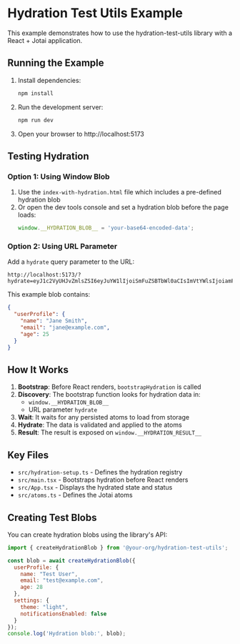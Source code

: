 # Hydration Test Utils Example

This example demonstrates how to use the hydration-test-utils library with a React + Jotai application.

## Running the Example

1. Install dependencies:
   ```bash
   npm install
   ```

2. Run the development server:
   ```bash
   npm run dev
   ```

3. Open your browser to http://localhost:5173

## Testing Hydration

### Option 1: Using Window Blob
1. Use the `index-with-hydration.html` file which includes a pre-defined hydration blob
2. Or open the dev tools console and set a hydration blob before the page loads:
   ```javascript
   window.__HYDRATION_BLOB__ = 'your-base64-encoded-data';
   ```

### Option 2: Using URL Parameter
Add a `hydrate` query parameter to the URL:
```
http://localhost:5173/?hydrate=eyJ1c2VyUHJvZmlsZSI6eyJuYW1lIjoiSmFuZSBTbWl0aCIsImVtYWlsIjoiamFuZUBleGFtcGxlLmNvbSIsImFnZSI6MjV9fQ
```

This example blob contains:
```json
{
  "userProfile": {
    "name": "Jane Smith",
    "email": "jane@example.com",
    "age": 25
  }
}
```

## How It Works

1. **Bootstrap**: Before React renders, `bootstrapHydration` is called
2. **Discovery**: The bootstrap function looks for hydration data in:
   - `window.__HYDRATION_BLOB__`
   - URL parameter `hydrate`
3. **Wait**: It waits for any persisted atoms to load from storage
4. **Hydrate**: The data is validated and applied to the atoms
5. **Result**: The result is exposed on `window.__HYDRATION_RESULT__`

## Key Files

- `src/hydration-setup.ts` - Defines the hydration registry
- `src/main.tsx` - Bootstraps hydration before React renders
- `src/App.tsx` - Displays the hydrated state and status
- `src/atoms.ts` - Defines the Jotai atoms

## Creating Test Blobs

You can create hydration blobs using the library's API:

```javascript
import { createHydrationBlob } from '@your-org/hydration-test-utils';

const blob = await createHydrationBlob({
  userProfile: {
    name: "Test User",
    email: "test@example.com",
    age: 28
  },
  settings: {
    theme: "light",
    notificationsEnabled: false
  }
});
console.log('Hydration blob:', blob);
```
